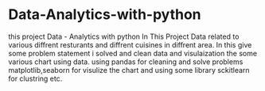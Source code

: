 # Data-Analytics-with-python
 this project Data - Analytics with python 
 In This Project Data related to various diffrent resturants and diffrent cuisines in diffrent area.
 In this give some problem statement i solved and clean data and visulaization the some  various chart using data.
 using pandas for cleaning and solve problems  matplotlib,seaborn for visulize the chart and using some library sckitlearn for clustring etc.
